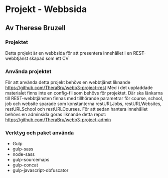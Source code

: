 # Projekt - Webbsida
## Av Therese Bruzell

### Projektet
Detta projekt är en webbsida för att presentera innehållet i en REST-webbtjänst skapad som ett CV

### Använda projektet
För att använda detta projekt behövs en webbtjänst liknande https://github.com/TheraBru/webb3-project-rest
Med i det uppladdade materialet finns inte en config-fil som behövs för projektet. Där ska länkarna till REST-webbtjänsten finnas med tillhörande parametrar för course, school, job och website sparade som konstanterna restURLJobs, restURLWebsites, restURLSchool och restURLCourses. 
För att sedan hantera innehållet behövs en adminsida göras liknande detta repot:
https://github.com/TheraBru/webb3-project-admin

### Verktyg och paket använda
* Gulp
* gulp-sass
* node-sass
* gulp-sourcemaps
* gulp-concat
* gulp-javascript-obfuscator


